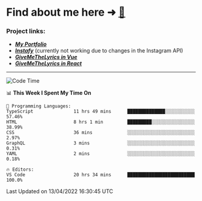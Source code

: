 # Find about me here ➜ [🧑](https://pauabella.dev)

### Project links:
- ***[My Portfolio](https://pauabella.dev)***
- ***[Instafy](https://instafy.me)*** (currently not working due to changes in the Instagram API)
- ***[GiveMeTheLyrics in Vue](https://lyrics.pauabella.dev)***
- ***[GiveMeTheLyrics in React](https://pauabella.dev/GiveMeTheLyrics)***

---
<!--START_SECTION:waka-->
![Code Time](http://img.shields.io/badge/Code%20Time-951%20hrs%2054%20mins-blue)

📊 **This Week I Spent My Time On** 

```text
💬 Programming Languages: 
TypeScript               11 hrs 49 mins      ██████████████░░░░░░░░░░░   57.46% 
HTML                     8 hrs 1 min         █████████░░░░░░░░░░░░░░░░   38.99% 
CSS                      36 mins             ░░░░░░░░░░░░░░░░░░░░░░░░░   2.97% 
GraphQL                  3 mins              ░░░░░░░░░░░░░░░░░░░░░░░░░   0.31% 
YAML                     2 mins              ░░░░░░░░░░░░░░░░░░░░░░░░░   0.18%

🔥 Editors: 
VS Code                  20 hrs 34 mins      █████████████████████████   100.0%

```


 Last Updated on 13/04/2022 16:30:45 UTC
<!--END_SECTION:waka-->

